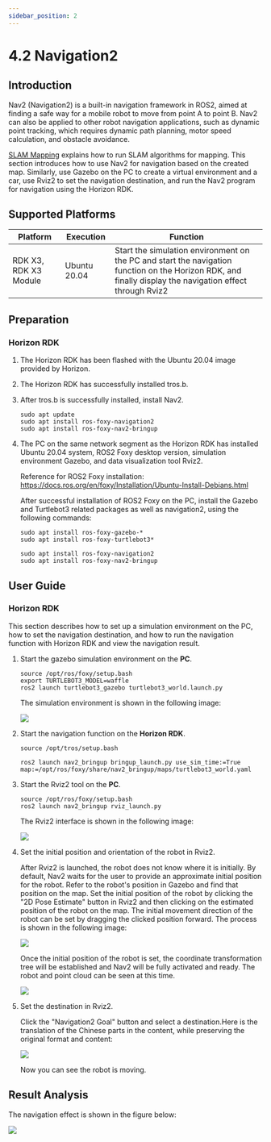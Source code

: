 ```yaml
---
sidebar_position: 2
---
```


# 4.2 Navigation2

## Introduction

Nav2 (Navigation2) is a built-in navigation framework in ROS2, aimed at finding a safe way for a mobile robot to move from point A to point B. Nav2 can also be applied to other robot navigation applications, such as dynamic point tracking, which requires dynamic path planning, motor speed calculation, and obstacle avoidance.

[SLAM Mapping](./slam) explains how to run SLAM algorithms for mapping. This section introduces how to use Nav2 for navigation based on the created map. Similarly, use Gazebo on the PC to create a virtual environment and a car, use Rviz2 to set the navigation destination, and run the Nav2 program for navigation using the Horizon RDK.

## Supported Platforms

| Platform                | Execution      | Function             |
| ----------------------- | -------------- | --------------------------------- |
| RDK X3, RDK X3 Module    | Ubuntu 20.04   | Start the simulation environment on the PC and start the navigation function on the Horizon RDK, and finally display the navigation effect through Rviz2 |

## Preparation

### Horizon RDK

1. The Horizon RDK has been flashed with the Ubuntu 20.04 image provided by Horizon.

2. The Horizon RDK has successfully installed tros.b.

3. After tros.b is successfully installed, install Nav2.

   ```shell
   sudo apt update 
   sudo apt install ros-foxy-navigation2
   sudo apt install ros-foxy-nav2-bringup
   ```

4. The PC on the same network segment as the Horizon RDK has installed Ubuntu 20.04 system, ROS2 Foxy desktop version, simulation environment Gazebo, and data visualization tool Rviz2.

   Reference for ROS2 Foxy installation: https://docs.ros.org/en/foxy/Installation/Ubuntu-Install-Debians.html

   After successful installation of ROS2 Foxy on the PC, install the Gazebo and Turtlebot3 related packages as well as navigation2, using the following commands:

   ```shell
   sudo apt install ros-foxy-gazebo-*
   sudo apt install ros-foxy-turtlebot3*
   
   sudo apt install ros-foxy-navigation2
   sudo apt install ros-foxy-nav2-bringup
   ```

## User Guide

### Horizon RDK

This section describes how to set up a simulation environment on the PC, how to set the navigation destination, and how to run the navigation function with Horizon RDK and view the navigation result.

1. Start the gazebo simulation environment on the **PC**.

   ```shell
   source /opt/ros/foxy/setup.bash
   export TURTLEBOT3_MODEL=waffle
   ros2 launch turtlebot3_gazebo turtlebot3_world.launch.py
   ```

   The simulation environment is shown in the following image:

   ![](./image/nav2/gazebo.png)

2. Start the navigation function on the **Horizon RDK**.

   ```shell
   source /opt/tros/setup.bash

   ros2 launch nav2_bringup bringup_launch.py use_sim_time:=True map:=/opt/ros/foxy/share/nav2_bringup/maps/turtlebot3_world.yaml
   ```

3. Start the Rviz2 tool on the **PC**.

   ```shell
   source /opt/ros/foxy/setup.bash
   ros2 launch nav2_bringup rviz_launch.py
   ```

   The Rviz2 interface is shown in the following image:

   ![](./image/nav2/rviz.png)

4. Set the initial position and orientation of the robot in Rviz2.

   After Rviz2 is launched, the robot does not know where it is initially. By default, Nav2 waits for the user to provide an approximate initial position for the robot. Refer to the robot's position in Gazebo and find that position on the map. Set the initial position of the robot by clicking the "2D Pose Estimate" button in Rviz2 and then clicking on the estimated position of the robot on the map. The initial movement direction of the robot can be set by dragging the clicked position forward. The process is shown in the following image:

   ![](./image/nav2/rviz_init.png)

   Once the initial position of the robot is set, the coordinate transformation tree will be established and Nav2 will be fully activated and ready. The robot and point cloud can be seen at this time.

   ![](./image/nav2/rviz_start.png)

5. Set the destination in Rviz2.

   Click the "Navigation2 Goal" button and select a destination.Here is the translation of the Chinese parts in the content, while preserving the original format and content:

   ![](./image/nav2/rviz_goal.png)

   Now you can see the robot is moving.

## Result Analysis

The navigation effect is shown in the figure below:

![](./image/nav2/rviz_nav2.gif)